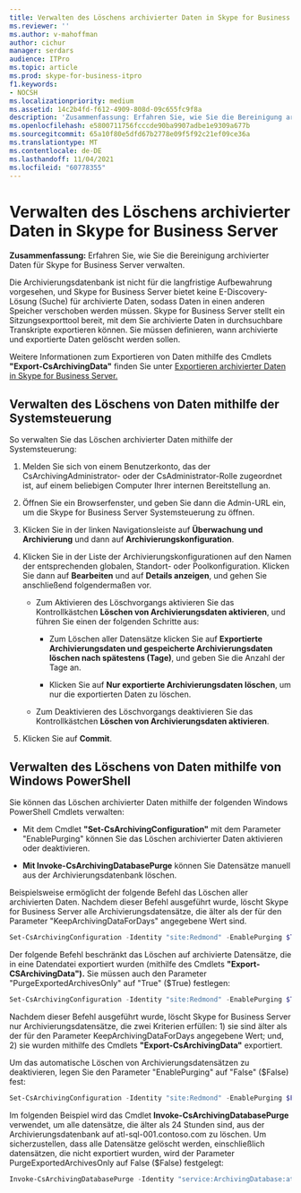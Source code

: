 ```yaml
---
title: Verwalten des Löschens archivierter Daten in Skype for Business Server
ms.reviewer: ''
ms.author: v-mahoffman
author: cichur
manager: serdars
audience: ITPro
ms.topic: article
ms.prod: skype-for-business-itpro
f1.keywords:
- NOCSH
ms.localizationpriority: medium
ms.assetid: 14c2b4fd-f612-4909-808d-09c655fc9f8a
description: 'Zusammenfassung: Erfahren Sie, wie Sie die Bereinigung archivierter Daten für Skype for Business Server verwalten.'
ms.openlocfilehash: e5800711756fcccde90ba9907adbe1e9309a677b
ms.sourcegitcommit: 65a10f80e5dfd67b2778e09f5f92c21ef09ce36a
ms.translationtype: MT
ms.contentlocale: de-DE
ms.lasthandoff: 11/04/2021
ms.locfileid: "60778355"
---
```

# <a name="manage-purging-of-archived-data-in-skype-for-business-server"></a>Verwalten des Löschens archivierter Daten in Skype for Business Server

**Zusammenfassung:** Erfahren Sie, wie Sie die Bereinigung archivierter Daten für Skype for Business Server verwalten.
  
Die Archivierungsdatenbank ist nicht für die langfristige Aufbewahrung vorgesehen, und Skype for Business Server bietet keine E-Discovery-Lösung (Suche) für archivierte Daten, sodass Daten in einen anderen Speicher verschoben werden müssen. Skype for Business Server stellt ein Sitzungsexporttool bereit, mit dem Sie archivierte Daten in durchsuchbare Transkripte exportieren können. Sie müssen definieren, wann archivierte und exportierte Daten gelöscht werden sollen. 
  
Weitere Informationen zum Exportieren von Daten mithilfe des Cmdlets **"Export-CsArchivingData"** finden Sie unter [Exportieren archivierter Daten in Skype for Business Server.](export-archived-data.md)
  
## <a name="manage-purging-of-data-by-using-the-control-panel"></a>Verwalten des Löschens von Daten mithilfe der Systemsteuerung

So verwalten Sie das Löschen archivierter Daten mithilfe der Systemsteuerung:
  
1. Melden Sie sich von einem Benutzerkonto, das der CsArchivingAdministrator- oder der CsAdministrator-Rolle zugeordnet ist, auf einem beliebigen Computer Ihrer internen Bereitstellung an. 
    
2. Öffnen Sie ein Browserfenster, und geben Sie dann die Admin-URL ein, um die Skype for Business Server Systemsteuerung zu öffnen. 
    
3. Klicken Sie in der linken Navigationsleiste auf **Überwachung und Archivierung** und dann auf **Archivierungskonfiguration**.
    
4. Klicken Sie in der Liste der Archivierungskonfigurationen auf den Namen der entsprechenden globalen, Standort- oder Poolkonfiguration. Klicken Sie dann auf **Bearbeiten** und auf **Details anzeigen**, und gehen Sie anschließend folgendermaßen vor.
    
   - Zum Aktivieren des Löschvorgangs aktivieren Sie das Kontrollkästchen **Löschen von Archivierungsdaten aktivieren**, und führen Sie einen der folgenden Schritte aus:
    
     - Zum Löschen aller Datensätze klicken Sie auf **Exportierte Archivierungsdaten und gespeicherte Archivierungsdaten löschen nach spätestens (Tage)**, und geben Sie die Anzahl der Tage an.
    
     - Klicken Sie auf **Nur exportierte Archivierungsdaten löschen**, um nur die exportierten Daten zu löschen.
    
   - Zum Deaktivieren des Löschvorgangs deaktivieren Sie das Kontrollkästchen **Löschen von Archivierungsdaten aktivieren**.
    
5. Klicken Sie auf **Commit**.
    
## <a name="manage-purging-of-data-by-using-windows-powershell"></a>Verwalten des Löschens von Daten mithilfe von Windows PowerShell

Sie können das Löschen archivierter Daten mithilfe der folgenden Windows PowerShell Cmdlets verwalten:
  
- Mit dem Cmdlet **"Set-CsArchivingConfiguration"** mit dem Parameter "EnablePurging" können Sie das Löschen archivierter Daten aktivieren oder deaktivieren.
    
- **Mit Invoke-CsArchivingDatabasePurge** können Sie Datensätze manuell aus der Archivierungsdatenbank löschen.
    
Beispielsweise ermöglicht der folgende Befehl das Löschen aller archivierten Daten. Nachdem dieser Befehl ausgeführt wurde, löscht Skype for Business Server alle Archivierungsdatensätze, die älter als der für den Parameter "KeepArchivingDataForDays" angegebene Wert sind. 
  
```PowerShell
Set-CsArchivingConfiguration -Identity "site:Redmond" -EnablePurging $True
```

Der folgende Befehl beschränkt das Löschen auf archivierte Datensätze, die in eine Datendatei exportiert wurden (mithilfe des Cmdlets **"Export-CSArchivingData").** Sie müssen auch den Parameter "PurgeExportedArchivesOnly" auf "True" ($True) festlegen:
  
```PowerShell
Set-CsArchivingConfiguration -Identity "site:Redmond" -EnablePurging $True -PurgeExportedArchivesOnly $True
```

Nachdem dieser Befehl ausgeführt wurde, löscht Skype for Business Server nur Archivierungsdatensätze, die zwei Kriterien erfüllen: 1) sie sind älter als der für den Parameter KeepArchivingDataForDays angegebene Wert; und, 2) sie wurden mithilfe des Cmdlets **"Export-CsArchivingData"** exportiert.
  
Um das automatische Löschen von Archivierungsdatensätzen zu deaktivieren, legen Sie den Parameter "EnablePurging" auf "False" ($False) fest:
  
```PowerShell
Set-CsArchivingConfiguration -Identity "site:Redmond" -EnablePurging $False
```

Im folgenden Beispiel wird das Cmdlet **Invoke-CsArchivingDatabasePurge** verwendet, um alle datensätze, die älter als 24 Stunden sind, aus der Archivierungsdatenbank auf atl-sql-001.contoso.com zu löschen. Um sicherzustellen, dass alle Datensätze gelöscht werden, einschließlich datensätzen, die nicht exportiert wurden, wird der Parameter PurgeExportedArchivesOnly auf False ($False) festgelegt:
  
```PowerShell
Invoke-CsArchivingDatabasePurge -Identity "service:ArchivingDatabase:atl-sql-001.contoso.com" -PurgeArchivingDataOlderThanHours 24 -PurgeExportedArchivesOnly $False
```
